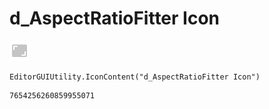 # d_AspectRatioFitter Icon
![](/img/d_AspectRatioFitter%20Icon.png)

``` CSharp
EditorGUIUtility.IconContent("d_AspectRatioFitter Icon")
```
```
7654256260859955071
```
